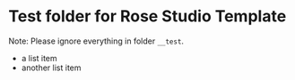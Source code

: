 # Test folder for Rose Studio Template

Note: Please ignore everything in folder `__test`.

- a list item
- another list item
